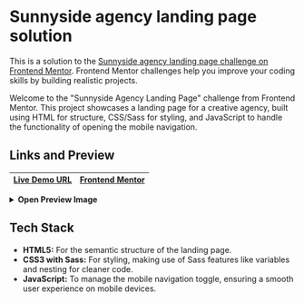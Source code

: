 # Sunnyside agency landing page solution

This is a solution to the [Sunnyside agency landing page challenge on Frontend Mentor](https://www.frontendmentor.io/challenges/sunnyside-agency-landing-page-7yVs3B6ef). Frontend Mentor challenges help you improve your coding skills by building realistic projects.

Welcome to the "Sunnyside Agency Landing Page" challenge from Frontend Mentor. This project showcases a landing page for a creative agency, built using HTML for structure, CSS/Sass for styling, and JavaScript to handle the functionality of opening the mobile navigation.

## Links and Preview

| [Live Demo URL](https://ionstici.github.io/sunnyside-agency-landing-page) | [Frontend Mentor](https://www.frontendmentor.io/solutions/sunnyside-agency-landing-page-cuzM7Sz3rd) |
| ------------------------------------------------------------------------- | --------------------------------------------------------------------------------------------------- |

<details>
<summary><b>Open Preview Image</b></summary>
<br>

![](./images/screenshot.png)

<br>
</details>

## Tech Stack

-   **HTML5:** For the semantic structure of the landing page.
-   **CSS3 with Sass:** For styling, making use of Sass features like variables and nesting for cleaner code.
-   **JavaScript:** To manage the mobile navigation toggle, ensuring a smooth user experience on mobile devices.
